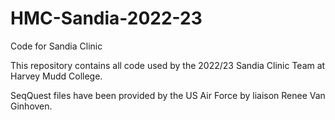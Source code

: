 # HMC-Sandia-2022-23
Code for Sandia Clinic

This repository contains all code used by the 2022/23 Sandia Clinic Team at Harvey Mudd College.

SeqQuest files have been provided by the US Air Force by liaison Renee Van Ginhoven. 
